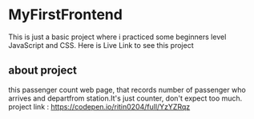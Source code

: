 # MyFirstFrontend
This is just a basic project where i practiced some beginners level JavaScript and CSS.
Here is Live Link to see this project
## about project
this passenger count web page, that records number of passenger who arrives and departfrom station.It's just counter, don't expect too much.
project link : https://codepen.io/ritin0204/full/YzYZRqz

